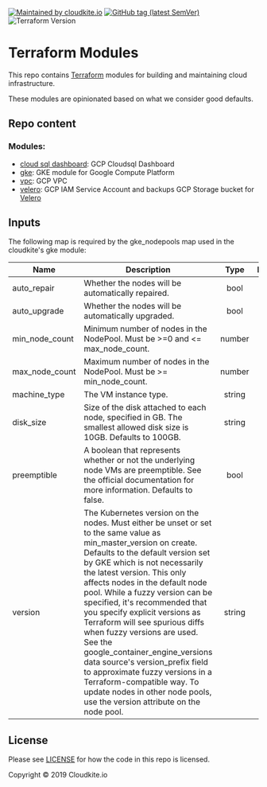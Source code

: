 [![Maintained by cloudkite.io](https://img.shields.io/badge/maintained%20by-cloudkite.io-%235849a6.svg)](https://cloudkite.io/)
[![GitHub tag (latest SemVer)](https://img.shields.io/github/tag/cloudkite-io/terraform-modules.svg?label=latest)](https://github.com/cloudkite-io/terraform-modules/releases/latest)
![Terraform Version](https://img.shields.io/badge/tf-%3E%3D0.12.9-blue.svg)

# Terraform Modules

This repo contains [Terraform](https://www.terraform.io/docs/configuration/modules.html) modules for building and maintaining cloud infrastructure.

These modules are opinionated based on what we consider good defaults.

## Repo content

### Modules:

* [cloud sql dashboard](https://github.com/cloudkite-io/terraform-modules/tree/master/modules/gcp/cloudsql-dashboard): GCP Cloudsql Dashboard
* [gke](https://github.com/cloudkite-io/terraform-modules/tree/master/modules/gcp/gke): GKE module for Google Compute Platform
* [vpc](https://github.com/cloudkite-io/terraform-modules/tree/master/modules/gcp/vpc): GCP VPC
* [velero](https://github.com/cloudkite-io/terraform-modules/tree/master/modules/gcp/velero): GCP IAM Service Account and backups GCP Storage bucket for [Velero](https://velero.io)

## Inputs

The following map is required by the gke_nodepools map used in the cloudkite's gke module:

| Name | Description | Type | Required |
|------|-------------|:----:|:-----:|
| auto\_repair | Whether the nodes will be automatically repaired. | bool | yes |
| auto\_upgrade | Whether the nodes will be automatically upgraded. | bool | yes |
| min\_node\_count | Minimum number of nodes in the NodePool. Must be >=0 and <= max_node_count. | number| yes |
| max\_node\_count | Maximum number of nodes in the NodePool. Must be >= min_node_count. | number | yes |
| machine\_type | The VM instance type. | string | yes |
| disk\_size | Size of the disk attached to each node, specified in GB. The smallest allowed disk size is 10GB. Defaults to 100GB. | string | yes |
| preemptible | A boolean that represents whether or not the underlying node VMs are preemptible. See the official documentation for more information. Defaults to false. | bool | yes |
| version | The Kubernetes version on the nodes. Must either be unset or set to the same value as min_master_version on create. Defaults to the default version set by GKE which is not necessarily the latest version. This only affects nodes in the default node pool. While a fuzzy version can be specified, it's recommended that you specify explicit versions as Terraform will see spurious diffs when fuzzy versions are used. See the google_container_engine_versions data source's version_prefix field to approximate fuzzy versions in a Terraform-compatible way. To update nodes in other node pools, use the version attribute on the node pool. | string | yes |

## License

Please see [LICENSE](https://github.com/cloudkite-io/terraform-modules/blob/master/LICENSE) for how the code in this
repo is licensed.

Copyright &copy; 2019 Cloudkite.io
